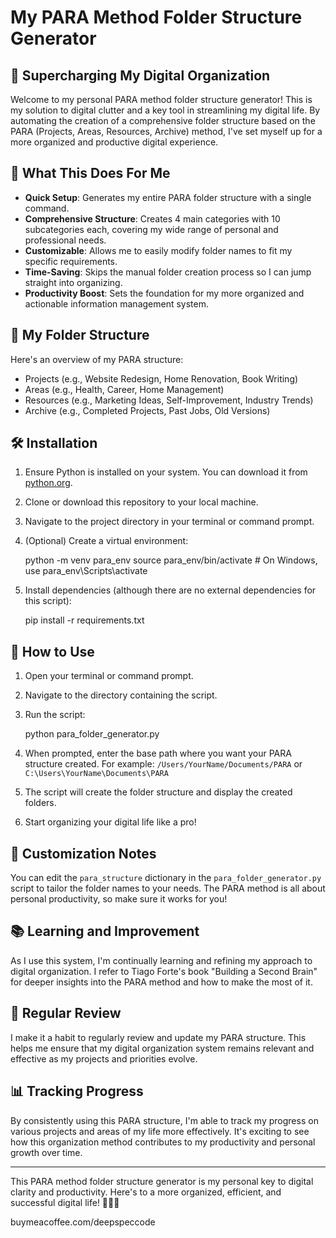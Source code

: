 # My PARA Method Folder Structure Generator

## 🚀 Supercharging My Digital Organization

Welcome to my personal PARA method folder structure generator! This is my solution to digital clutter and a key tool in streamlining my digital life. By automating the creation of a comprehensive folder structure based on the PARA (Projects, Areas, Resources, Archive) method, I've set myself up for a more organized and productive digital experience.

## 🌟 What This Does For Me

- **Quick Setup**: Generates my entire PARA folder structure with a single command.
- **Comprehensive Structure**: Creates 4 main categories with 10 subcategories each, covering my wide range of personal and professional needs.
- **Customizable**: Allows me to easily modify folder names to fit my specific requirements.
- **Time-Saving**: Skips the manual folder creation process so I can jump straight into organizing.
- **Productivity Boost**: Sets the foundation for my more organized and actionable information management system.

## 📂 My Folder Structure

Here's an overview of my PARA structure:

- Projects (e.g., Website Redesign, Home Renovation, Book Writing)
- Areas (e.g., Health, Career, Home Management)
- Resources (e.g., Marketing Ideas, Self-Improvement, Industry Trends)
- Archive (e.g., Completed Projects, Past Jobs, Old Versions)

## 🛠️ Installation

1. Ensure Python is installed on your system. You can download it from [python.org](https://www.python.org/downloads/).
2. Clone or download this repository to your local machine.
3. Navigate to the project directory in your terminal or command prompt.
4. (Optional) Create a virtual environment:

   python -m venv para_env
   source para_env/bin/activate  # On Windows, use para_env\Scripts\activate

5. Install dependencies (although there are no external dependencies for this script):

   pip install -r requirements.txt

## 🚀 How to Use

1. Open your terminal or command prompt.
2. Navigate to the directory containing the script.
3. Run the script:

   python para_folder_generator.py

4. When prompted, enter the base path where you want your PARA structure created.
For example: `/Users/YourName/Documents/PARA` or `C:\Users\YourName\Documents\PARA`
5. The script will create the folder structure and display the created folders.
6. Start organizing your digital life like a pro!

## 🔧 Customization Notes

You can edit the `para_structure` dictionary in the `para_folder_generator.py` script to tailor the folder names to your needs. The PARA method is all about personal productivity, so make sure it works for you!

## 📚 Learning and Improvement

As I use this system, I'm continually learning and refining my approach to digital organization. I refer to Tiago Forte's book "Building a Second Brain" for deeper insights into the PARA method and how to make the most of it.

## 🔄 Regular Review

I make it a habit to regularly review and update my PARA structure. This helps me ensure that my digital organization system remains relevant and effective as my projects and priorities evolve.

## 📊 Tracking Progress

By consistently using this PARA structure, I'm able to track my progress on various projects and areas of my life more effectively. It's exciting to see how this organization method contributes to my productivity and personal growth over time.

---

This PARA method folder structure generator is my personal key to digital clarity and productivity. Here's to a more organized, efficient, and successful digital life! 🚀📂✨

buymeacoffee.com/deepspeccode
